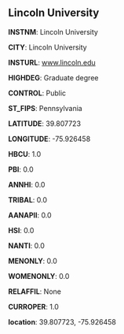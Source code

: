 
Lincoln University
---
**INSTNM**: Lincoln University

**CITY**: Lincoln University

**INSTURL**: www.lincoln.edu

**HIGHDEG**: Graduate degree

**CONTROL**: Public

**ST_FIPS**: Pennsylvania

**LATITUDE**: 39.807723

**LONGITUDE**: -75.926458

**HBCU**: 1.0

**PBI**: 0.0

**ANNHI**: 0.0

**TRIBAL**: 0.0

**AANAPII**: 0.0

**HSI**: 0.0

**NANTI**: 0.0

**MENONLY**: 0.0

**WOMENONLY**: 0.0

**RELAFFIL**: None

**CURROPER**: 1.0

**location**: 39.807723, -75.926458